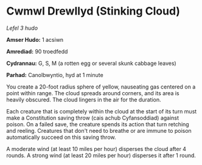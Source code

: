 # Cwmwl Drewllyd (Stinking Cloud)

*Lefel 3 hudo*

**Amser Hudo:** 1 acsiwn

**Amrediad:** 90 troedfedd

**Cydrannau:** G, S, M (a rotten egg or several skunk cabbage leaves)

**Parhad:** Canolbwyntio, hyd at 1 minute

You create a 20-foot radius sphere of yellow, nauseating gas centered on a point within range. The cloud spreads around corners, and its area is heavily obscured. The cloud lingers in the air for the duration.

Each creature that is completely within the cloud at the start of its turn must make a Constitution saving throw (cais achub Cyfansoddiad) against poison. On a failed save, the creature spends its action that turn retching and reeling. Creatures that don't need to breathe or are immune to poison automatically succeed on this saving throw.

A moderate wind (at least 10 miles per hour) disperses the cloud after 4 rounds. A strong wind (at least 20 miles per hour) disperses it after 1 round.